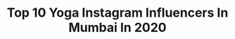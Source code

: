 ---
title: Top 10 Yoga Instagram Influencers In Mumbai In 2020
description: >-
  Find top yoga Instagram influencers in Mumbai in 2020. Most popular hashtags: #india #mumbai #yoga #stayhome.
platform: Instagram
profiles:
  - username: "anamhashim21"
    fullname: >-
      Anam Hashim
    location: "India"
    followers: 50862
    engagement: 487
    commentsToLikes: 0.005469
    avatar: "https://scontent-ams4-1.cdninstagram.com/v/t51.2885-19/s320x320/70801598_778817522549970_3890145995329110016_n.jpg?_nc_ht=scontent-ams4-1.cdninstagram.com&_nc_ohc=jAdhxvWyH_EAX-pCME3&oh=01bb1f6ac74bf373308af2ef95b6c4ef&oe=5EBC7656"
    verified: true
    hashtags: "#weekend, #gopromax360, #goprophotography, #furball"
  - username: "yoga_khushali"
    fullname: >-
      Khushali Joshi
    location: "India"
    followers: 5478
    engagement: 1101
    commentsToLikes: 0.070711
    avatar: "https://scontent-ssn1-1.cdninstagram.com/v/t51.2885-19/s320x320/89830456_225130358635319_4833363101778706432_n.jpg?_nc_ht=scontent-ssn1-1.cdninstagram.com&_nc_ohc=S_VwfaBYctgAX_wgZw2&oh=ec4ad6a9c5e9fe3f7aa748420fc6494c&oe=5E9A889A"
    verified: false
    hashtags: "#yogapantsarelife, #howtoyoga, #selfliberation, #markandeyapurana"
  - username: "anshukayoga"
    fullname: >-
      Anshuka Parwani
    location: "India"
    followers: 100536
    engagement: 136
    commentsToLikes: 0.023528
    avatar: "https://scontent-ams4-1.cdninstagram.com/v/t51.2885-19/s150x150/13298074_186136645120687_1695429695_a.jpg?_nc_ht=scontent-ams4-1.cdninstagram.com&_nc_ohc=fGQPTS09rBsAX_Y3blA&oh=050246f5b90470b08aebf5fac1fad14e&oe=5EB5923A"
    verified: true
    hashtags: "#headstand, #anshukayoga, #health, #blessed"
  - username: "sheriffjahnavi"
    fullname: >-
      Ms. Sheriff | Yoga/Dance 🤸🏻‍♀️
    location: "India"
    followers: 34927
    engagement: 263
    commentsToLikes: 0.013304
    avatar: "https://scontent-lhr8-1.cdninstagram.com/v/t51.2885-19/s320x320/58409903_378592359534722_8705757125395087360_n.jpg?_nc_ht=scontent-lhr8-1.cdninstagram.com&_nc_ohc=iSzjaOcSrxoAX84kmpG&oh=1ab1831b37f16bd886163fe3f4b52e5e&oe=5EBC0880"
    verified: false
    hashtags: "#elegant, #mistake, #aroundtheworld, #moodrightnow"
  - username: "iamshubhams"
    fullname: >-
      Shubham
    location: "India"
    followers: 10823
    engagement: 1164
    commentsToLikes: 0.027103
    avatar: "https://scontent-ams4-1.cdninstagram.com/v/t51.2885-19/s320x320/69139755_405196506701644_8063226775213178880_n.jpg?_nc_ht=scontent-ams4-1.cdninstagram.com&_nc_ohc=OtySXqd-xxEAX-8wiKw&oh=9b3518f4352595596e4c31a1e89a6522&oe=5EB32836"
    verified: false
    hashtags: "#instagram, #nightsight, #things2doinmumbai, #mumbai"
  - username: "sagarranaofficial"
    fullname: >-
      Sagar Vibha Virendra Rana 🇮🇳
    location: "India"
    followers: 2921
    engagement: 2584
    commentsToLikes: 0.049145
    avatar: "https://scontent-lhr8-1.cdninstagram.com/v/t51.2885-19/s320x320/80823952_1190257937988408_7324787851101470720_n.jpg?_nc_ht=scontent-lhr8-1.cdninstagram.com&_nc_ohc=6BRUgKaYNiIAX-JG3HY&oh=a60937ac68495a59958b5191a7073c7b&oe=5EB9AF74"
    verified: false
    hashtags: "#photosgoot, #hustlehard, #dontsmile, #fatalframes"
  - username: "vrittikhawani"
    fullname: >-
      Vritti Khawani
    location: "India"
    followers: 6107
    engagement: 1046
    commentsToLikes: 0.041235
    avatar: "https://scontent-lhr8-1.cdninstagram.com/v/t51.2885-19/s320x320/89859496_205543364000164_5112202209815166976_n.jpg?_nc_ht=scontent-lhr8-1.cdninstagram.com&_nc_ohc=wuJtjUmAr-UAX9DpKxy&oh=f4f95d3cf6c395e3552ce674664b951e&oe=5EBAD37A"
    verified: false
    hashtags: "#covid2019, #yummy, #travelselfie, #foodvideos"
  - username: "apsaramishra"
    fullname: >-
      Apsara Mishra
    location: "India"
    followers: 18455
    engagement: 336
    commentsToLikes: 0.035209
    avatar: "https://scontent-ams4-1.cdninstagram.com/v/t51.2885-19/s320x320/15056527_1787334488148460_4039075442311823360_a.jpg?_nc_ht=scontent-ams4-1.cdninstagram.com&_nc_ohc=MF3KfhUU4qsAX8HHnrM&oh=7a255e8d673c3d63f74d8368f5406384&oe=5EB214AF"
    verified: false
    hashtags: "#mcleodganj, #babyfashion, #tibet, #2020"
  - username: "gloriatep"
    fullname: >-
      Gloria Tep Rengma
    location: "India"
    followers: 41086
    engagement: 764
    commentsToLikes: 0.014314
    avatar: "https://scontent-lht6-1.cdninstagram.com/v/t51.2885-19/s320x320/42068729_536460783463054_1012006092936314880_n.jpg?_nc_ht=scontent-lht6-1.cdninstagram.com&_nc_ohc=LKvHvEbVWs0AX-gX8m5&oh=00e340bfedb409f846b10ce3d986bef1&oe=5EBA81DD"
    verified: false
    hashtags: "#summer, #dressupwithforevernew, #these, #cakes"
  - username: "theblackwood.in"
    fullname: >-
      Blackwood
    location: "India"
    followers: 11074
    engagement: 785
    commentsToLikes: 0.010083
    avatar: "https://scontent-ams4-1.cdninstagram.com/v/t51.2885-19/s320x320/38096926_278831702847124_7315907366266863616_n.jpg?_nc_ht=scontent-ams4-1.cdninstagram.com&_nc_ohc=dtxD-rfXtVgAX8RrOc4&oh=a43795d2cc882ba3daebc4a39b5eec4a&oe=5EB4FE2C"
    verified: false
    hashtags: "#girlwholifts, #whatiwore, #igstyled, #blogpost"
---